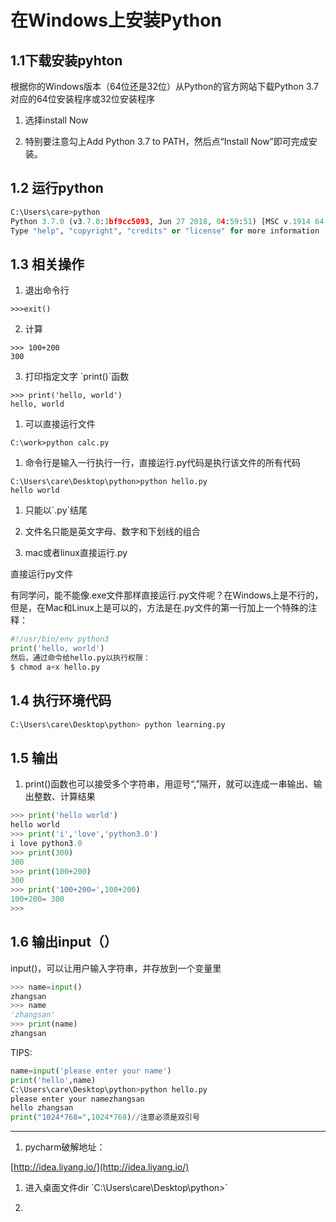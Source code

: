 # 在Windows上安装Python

## 1.1下载安装pyhton

根据你的Windows版本（64位还是32位）从Python的官方网站下载Python 3.7对应的64位安装程序或32位安装程序

1. 选择install Now

2. 特别要注意勾上Add Python 3.7 to PATH，然后点“Install Now”即可完成安装。

## 1.2 运行python

```py
C:\Users\care>python
Python 3.7.0 (v3.7.0:1bf9cc5093, Jun 27 2018, 04:59:51) [MSC v.1914 64 bit (AMD64)] on win32
Type "help", "copyright", "credits" or "license" for more information
```

## 1.3 相关操作

1. 退出命令行

```
>>>exit()
```

  2. 计算

```
>>> 100+200
300
```

3. 打印指定文字 \`print\(\)\`函数

```
>>> print('hello, world')
hello, world
```

1. 可以直接运行文件

```
C:\work>python calc.py
```

1. 命令行是输入一行执行一行，直接运行.py代码是执行该文件的所有代码

```
C:\Users\care\Desktop\python>python hello.py
hello world
```

1. 只能以\`.py\`结尾

2. 文件名只能是英文字母、数字和下划线的组合

3. mac或者linux直接运行.py

直接运行py文件

有同学问，能不能像.exe文件那样直接运行.py文件呢？在Windows上是不行的，但是，在Mac和Linux上是可以的，方法是在.py文件的第一行加上一个特殊的注释：

```py
#!/usr/bin/env python3
print('hello, world')
然后，通过命令给hello.py以执行权限：
$ chmod a+x hello.py
```

## 1.4 执行环境代码

```py
C:\Users\care\Desktop\python> python learning.py
```

## 1.5 输出

1. print\(\)函数也可以接受多个字符串，用逗号“,”隔开，就可以连成一串输出、输出整数、计算结果

```py
>>> print('hello world')
hello world
>>> print('i','love','python3.0')
i love python3.0
>>> print(300)
300
>>> print(100+200)
300
>>> print('100+200=',100+200)
100+200= 300
>>>
```

## 1.6 输出input（）

input\(\)，可以让用户输入字符串，并存放到一个变量里

```py
>>> name=input()
zhangsan
>>> name
'zhangsan'
>>> print(name)
zhangsan
```

TIPS:

```py
name=input('please enter your name')
print('hello',name)
C:\Users\care\Desktop\python>python hello.py
please enter your namezhangsan
hello zhangsan
print("1024*768=",1024*768)//注意必须是双引号
```

---

1. pycharm破解地址：

[http://idea.liyang.io/](http://idea.liyang.io/)

1. 进入桌面文件dir \`C:\Users\care\Desktop\python&gt;\`

2. 


